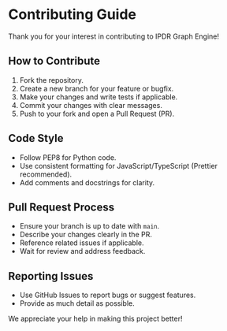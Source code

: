 # Contributing Guide

Thank you for your interest in contributing to IPDR Graph Engine!

## How to Contribute
1. Fork the repository.
2. Create a new branch for your feature or bugfix.
3. Make your changes and write tests if applicable.
4. Commit your changes with clear messages.
5. Push to your fork and open a Pull Request (PR).

## Code Style
- Follow PEP8 for Python code.
- Use consistent formatting for JavaScript/TypeScript (Prettier recommended).
- Add comments and docstrings for clarity.

## Pull Request Process
- Ensure your branch is up to date with `main`.
- Describe your changes clearly in the PR.
- Reference related issues if applicable.
- Wait for review and address feedback.

## Reporting Issues
- Use GitHub Issues to report bugs or suggest features.
- Provide as much detail as possible.

We appreciate your help in making this project better!
